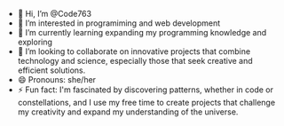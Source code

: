- 👋 Hi, I’m @Code763
- 👀 I’m interested in programiming and web development
- 🌱 I’m currently learning expanding my programming knowledge and exploring
- 💞️ I’m looking to collaborate on innovative projects that combine technology and science, especially those that seek creative and efficient solutions.
- 😄 Pronouns: she/her
- ⚡ Fun fact: I'm fascinated by discovering patterns, whether in code or constellations, and I use my free time to create projects that challenge my creativity and expand my understanding of the universe.

<!---
Code763/Code763 is a ✨ special ✨ repository because its `README.md` (this file) appears on your GitHub profile.
You can click the Preview link to take a look at your changes.
--->
